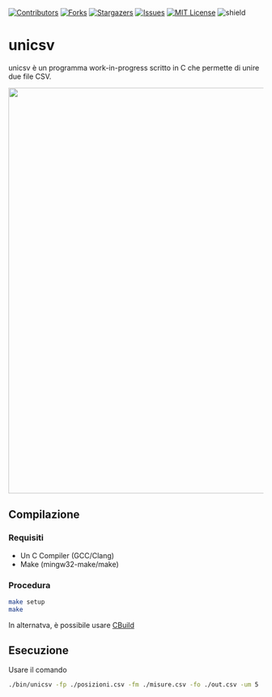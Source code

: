 [contributors-shield]: https://img.shields.io/github/contributors/RespirAVO/unicsv.svg?style=flat-square
[contributors-url]: https://github.com/RespirAVO/unicsv/graphs/contributors
[forks-shield]: https://img.shields.io/github/forks/RespirAVO/unicsv.svg?style=flat-square
[forks-url]: https://github.com/RespirAVO/unicsv/network/members
[stars-shield]: https://img.shields.io/github/stars/RespirAVO/unicsv.svg?style=flat-square
[stars-url]: https://github.com/RespirAVO/unicsv/stargazers
[issues-shield]: https://img.shields.io/github/issues/RespirAVO/unicsv.svg?style=flat-square
[issues-url]: https://github.com/RespirAVO/unicsv/issues
[license-shield]: https://img.shields.io/github/license/RespirAVO/unicsv.svg?style=flat-square
[license-url]: https://github.com/RespirAVO/unicsv/blob/master/LICENSE

[![Contributors][contributors-shield]][contributors-url]
[![Forks][forks-shield]][forks-url]
[![Stargazers][stars-shield]][stars-url]
[![Issues][issues-shield]][issues-url]
[![MIT License][license-shield]][license-url]
![shield](https://img.shields.io/static/v1?label=version&message=0.0.0&color=blue) 


# unicsv
unicsv è un programma work-in-progress scritto in C che permette di unire due file CSV.

<div align="center">
  <img src=".github/unicsv.PNG", width="800px" style="left: auto; right: auto">
</div>


## Compilazione
### Requisiti
* Un C Compiler (GCC/Clang)
* Make (mingw32-make/make)
### Procedura
```sh
make setup
make
```

In alternatva, è possibile usare [CBuild](https://github.com/Alessandro-Salerno/CBuild)

## Esecuzione
Usare il comando
```sh
./bin/unicsv -fp ./posizioni.csv -fm ./misure.csv -fo ./out.csv -um 5
```
